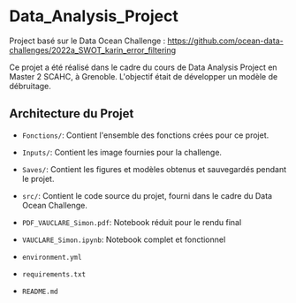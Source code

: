 # Data_Analysis_Project
Project basé sur le Data Ocean Challenge : https://github.com/ocean-data-challenges/2022a_SWOT_karin_error_filtering

Ce projet a été réalisé dans le cadre du cours de Data Analysis Project en Master 2 SCAHC, à Grenoble. L'objectif était de développer un modèle de débruitage.

## Architecture du Projet

- `Fonctions/`: Contient l'ensemble des fonctions crées pour ce projet.
- `Inputs/`: Contient les image fournies pour la challenge.
- `Saves/`: Contient les figures et modèles obtenus et sauvegardés pendant le projet.
- `src/`: Contient le code source du projet, fourni dans le cadre du Data Ocean Challenge.

- `PDF_VAUCLARE_Simon.pdf`: Notebook réduit pour le rendu final
- `VAUCLARE_Simon.ipynb`: Notebook complet et fonctionnel

- `environment.yml`
- `requirements.txt` 
- `README.md`
